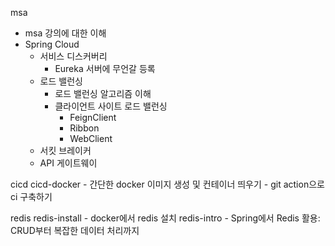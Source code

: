 msa 
- msa 강의에 대한 이해
- Spring Cloud
    - 서비스 디스커버리
        - Eureka 서버에 무언갈 등록  
    - 로드 밸런싱
      - 로드 밸런싱 알고리즘 이해
      - 클라이언트 사이트 로드 밸런싱
        - FeignClient
        - Ribbon
        - WebClient
    - 서킷 브레이커
    - API 게이트웨이


cicd 
    cicd-docker 
        - 간단한 docker 이미지 생성 및 컨테이너 띄우기 
        - git action으로 ci 구축하기

        
redis 
    redis-install 
        - docker에서 redis 설치 
    redis-intro
        - Spring에서 Redis 활용: CRUD부터 복잡한 데이터 처리까지
    
